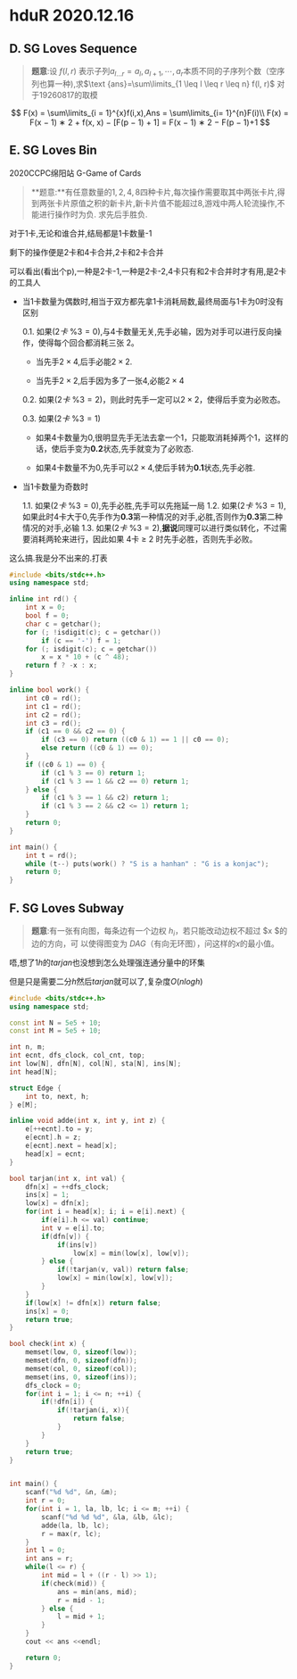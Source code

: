 # hduR 2020.12.16

## D. SG Loves Sequence

> **题意**:设 $f(l,r)$ 表示子列${a_{l...r}}={a_l,a_{l+1},\cdots,a_r}$本质不同的子序列个数（空序列也算一种),求$\text {ans}=\sum\limits_{1 \leq l \leq r \leq n} f(l, r)$ 对于$19260817$的取模

$$
F(x) = \sum\limits_{i = 1}^{x}f(i,x),Ans = \sum\limits_{i= 1}^{n}F(i)\\
F(x) = F(x − 1) ∗ 2 + f(x, x) − [F(p − 1) + 1] = F(x − 1) ∗ 2 − F(p − 1)+1
$$



## E. SG Loves Bin

2020CCPC绵阳站 G-Game of Cards

> **题意:**有任意数量的$1,2,4,8$四种卡片,每次操作需要取其中两张卡片,得到两张卡片原值之积的新卡片,新卡片值不能超过$8$,游戏中两人轮流操作,不能进行操作时为负. 求先后手胜负.

对于1卡,无论和谁合并,结局都是1卡数量-1

剩下的操作便是2卡和4卡合并,2卡和2卡合并

可以看出(看出个p),一种是2卡-1,一种是2卡-2,4卡只有和2卡合并时才有用,是2卡的工具人

- 当1卡数量为偶数时,相当于双方都先拿1卡消耗局数,最终局面与1卡为0时没有区别

  0.1. 如果$(2卡\ \% 3 = 0)$,与$4$卡数量无关,先手必输，因为对手可以进行反向操作，使得每个回合都消耗三张 2。

     - 当先手$2\times4$,后手必能$2\times2$. 

     - 当先手$2\times2$,后手因为多了一张4,必能$2\times4$

  0.2. 如果$(2卡\ \% 3 = 2)$，则此时先手一定可以$2\times 2$，使得后手变为必败态。

  0.3. 如果$(2卡\ \% 3 = 1)$

     - 如果$4$卡数量为$0$,很明显先手无法去拿一个$1$，只能取消耗掉两个$1$，这样的话，使后手变为**0.2**状态,先手就变为了必败态.

     - 如果$4$卡数量不为$0$,先手可以$2\times4$,使后手转为**0.1**状态,先手必胜.

- 当$1$卡数量为奇数时

  1.1. 如果$(2卡\ \% 3 = 0)$,先手必胜,先手可以先拖延一局
  1.2. 如果$(2卡\ \% 3 = 1)$,如果此时$4$卡大于$0$,先手作为**0.3**第一种情况的对手,必胜,否则作为**0.3**第二种情况的对手,必输
  1.3. 如果$(2卡\ \% 3 = 2)$,**据说**同理可以进行类似转化，不过需要消耗两轮来进行，因此如果 $4$卡 ≥ 2 时先手必胜，否则先手必败。

这么搞.我是分不出来的.打表

```cpp
#include <bits/stdc++.h>
using namespace std;

inline int rd() {
	int x = 0;
	bool f = 0;
	char c = getchar();
	for (; !isdigit(c); c = getchar())
		if (c == '-') f = 1;
	for (; isdigit(c); c = getchar())
		x = x * 10 + (c ^ 48);
	return f ? -x : x;
}

inline bool work() {
	int c0 = rd();
	int c1 = rd();
	int c2 = rd();
	int c3 = rd();
	if (c1 == 0 && c2 == 0) {
		if (c3 == 0) return ((c0 & 1) == 1 || c0 == 0);
		else return ((c0 & 1) == 0);
	}
	if ((c0 & 1) == 0) {
		if (c1 % 3 == 0) return 1;
		if (c1 % 3 == 1 && c2 == 0) return 1;
	} else {
		if (c1 % 3 == 1 && c2) return 1;
		if (c1 % 3 == 2 && c2 <= 1) return 1;
	}
	return 0;
}

int main() {
	int t = rd();
	while (t--) puts(work() ? "S is a hanhan" : "G is a konjac");
	return 0;
}
```

## F. SG Loves Subway

> **题意**:有一张有向图，每条边有一个边权 $h_i$，若只能改动边权不超过 $x $的边的方向，可 以使得图变为 $DAG$（有向无环图），问这样的$x$的最小值。

唔,想了$1h$的$tarjan$也没想到怎么处理强连通分量中的环集

但是只是需要二分$h$然后$tarjan$就可以了,复杂度$O(nlogh)$

```cpp
#include <bits/stdc++.h>
using namespace std;

const int N = 5e5 + 10;
const int M = 5e5 + 10;

int n, m;
int ecnt, dfs_clock, col_cnt, top;
int low[N], dfn[N], col[N], sta[N], ins[N];
int head[N];

struct Edge {
	int to, next, h;
} e[M];

inline void adde(int x, int y, int z) {
	e[++ecnt].to = y;
	e[ecnt].h = z;
	e[ecnt].next = head[x];
	head[x] = ecnt;
}

bool tarjan(int x, int val) {
	dfn[x] = ++dfs_clock;
	ins[x] = 1;
	low[x] = dfn[x];
	for(int i = head[x]; i; i = e[i].next) {
		if(e[i].h <= val) continue;
		int v = e[i].to;
		if(dfn[v]) {
			if(ins[v])
				low[x] = min(low[x], low[v]);
		} else {
			if(!tarjan(v, val)) return false;
			low[x] = min(low[x], low[v]);
		}
	}
	if(low[x] != dfn[x]) return false;
	ins[x] = 0;
	return true;
}

bool check(int x) {
	memset(low, 0, sizeof(low));
	memset(dfn, 0, sizeof(dfn));
	memset(col, 0, sizeof(col));
	memset(ins, 0, sizeof(ins));
	dfs_clock = 0;
	for(int i = 1; i <= n; ++i) {
		if(!dfn[i]) {
			if(!tarjan(i, x)){
				return false;
			}
		}
	}
	return true;
}


int main() {
	scanf("%d %d", &n, &m);
	int r = 0;
	for(int i = 1, la, lb, lc; i <= m; ++i) {
		scanf("%d %d %d", &la, &lb, &lc);
		adde(la, lb, lc);
		r = max(r, lc);
	}
	int l = 0;
	int ans = r;
	while(l <= r) {
		int mid = l + ((r - l) >> 1);
		if(check(mid)) {
			ans = min(ans, mid);
			r = mid - 1;
		} else {
			l = mid + 1;
		}
	}
	cout << ans <<endl;

	return 0;
}
```

